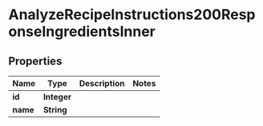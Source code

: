 

# AnalyzeRecipeInstructions200ResponseIngredientsInner

## Properties

Name | Type | Description | Notes
------------ | ------------- | ------------- | -------------
**id** | **Integer** |  | 
**name** | **String** |  | 




